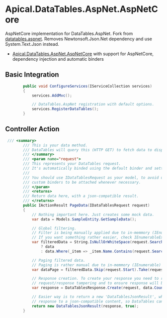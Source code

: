 # Apical.DataTables.AspNet.AspNetCore
AspNetCore implementation for DataTables.AspNet.
Fork from [datatables.aspnet](https://github.com/ALMMa/datatables.aspnet).
Removes Newtonsoft.Json.Net  dependency and use  System.Text.Json instead.

- [Apical.DataTables.AspNet.AspNetCore](https://www.nuget.org/packages/Apical.DataTables.AspNet.AspNetCore) with support for AspNetCore, 
dependency injection and automatic binders

## Basic Integration
```csharp
        public void ConfigureServices(IServiceCollection services)
        {
			services.AddMvc();

			// DataTables.AspNet registration with default options.
			services.RegisterDataTables();
        }
```
## Controller Action
```csharp
 /// <summary>
        /// This is your data method.
        /// DataTables will query this (HTTP GET) to fetch data to display.
        /// </summary>
        /// <param name="request">
        /// This represents your DataTables request.
        /// It's automatically binded using the default binder and settings.
        /// 
        /// You should use IDataTablesRequest as your model, to avoid unexpected behavior and allow
        /// custom binders to be attached whenever necessary.
        /// </param>
        /// <returns>
        /// Return data here, with a json-compatible result.
        /// </returns>
        public IActionResult PageData(IDataTablesRequest request)
        {
            // Nothing important here. Just creates some mock data.
            var data = Models.SampleEntity.GetSampleData();

            // Global filtering.
            // Filter is being manually applied due to in-memmory (IEnumerable) data.
            // If you want something rather easier, check IEnumerableExtensions Sample.
            var filteredData = String.IsNullOrWhiteSpace(request.Search.Value)
				? data
				: data.Where(_item => _item.Name.Contains(request.Search.Value));

            // Paging filtered data.
            // Paging is rather manual due to in-memmory (IEnumerable) data.
            var dataPage = filteredData.Skip(request.Start).Take(request.Length);

            // Response creation. To create your response you need to reference your request, to avoid
            // request/response tampering and to ensure response will be correctly created.
            var response = DataTablesResponse.Create(request, data.Count(), filteredData.Count(), dataPage);

            // Easier way is to return a new 'DataTablesJsonResult', which will automatically convert your
            // response to a json-compatible content, so DataTables can read it when received.
            return new DataTablesJsonResult(response, true);
        }
 ```

